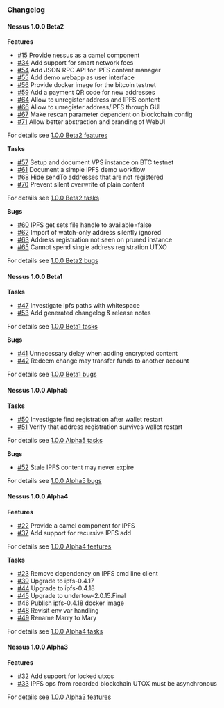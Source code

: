 ### Changelog

#### Nessus 1.0.0 Beta2

**Features**

* [#15][15] Provide nessus as a camel component 
* [#34][34] Add support for smart network fees
* [#54][54] Add JSON RPC API for IPFS content manager
* [#55][55] Add demo webapp as user interface
* [#56][56] Provide docker image for the bitcoin testnet
* [#59][59] Add a payment QR code for new addresses
* [#64][64] Allow to unregister address and IPFS content
* [#66][66] Allow to unregister address/IPFS through GUI
* [#67][67] Make rescan parameter dependent on blockchain config
* [#71][71] Allow better abstraction and branding of WebUI

For details see [1.0.0 Beta2 features](https://github.com/tdiesler/nessus/issues?q=milestone%3A"1.0.0+Beta2"+label%3Afeature)

**Tasks**

* [#57][57] Setup and document VPS instance on BTC testnet
* [#61][61] Document a simple IPFS demo workflow
* [#68][68] Hide sendTo addresses that are not registered
* [#70][70] Prevent silent overwrite of plain content

For details see [1.0.0 Beta2 tasks](https://github.com/tdiesler/nessus/issues?q=milestone%3A"1.0.0+Beta2"+label%3Atask)

**Bugs**

* [#60][60] IPFS get sets file handle to available=false
* [#62][62] Import of watch-only address silently ignored
* [#63][63] Address registration not seen on pruned instance
* [#65][65] Cannot spend single address registration UTXO

For details see [1.0.0 Beta2 bugs](https://github.com/tdiesler/nessus/issues?q=milestone%3A"1.0.0+Beta2"+label%3Abug)

[15]: https://github.com/tdiesler/nessus/issues/15
[34]: https://github.com/tdiesler/nessus/issues/34
[54]: https://github.com/tdiesler/nessus/issues/54
[55]: https://github.com/tdiesler/nessus/issues/55
[56]: https://github.com/tdiesler/nessus/issues/56
[59]: https://github.com/tdiesler/nessus/issues/59
[64]: https://github.com/tdiesler/nessus/issues/64
[66]: https://github.com/tdiesler/nessus/issues/66
[67]: https://github.com/tdiesler/nessus/issues/67
[71]: https://github.com/tdiesler/nessus/issues/71
[57]: https://github.com/tdiesler/nessus/issues/57
[61]: https://github.com/tdiesler/nessus/issues/61
[68]: https://github.com/tdiesler/nessus/issues/68
[70]: https://github.com/tdiesler/nessus/issues/70
[60]: https://github.com/tdiesler/nessus/issues/60
[62]: https://github.com/tdiesler/nessus/issues/62
[63]: https://github.com/tdiesler/nessus/issues/63
[65]: https://github.com/tdiesler/nessus/issues/65

#### Nessus 1.0.0 Beta1

**Tasks**

* [#47][47] Investigate ipfs paths with whitespace
* [#53][53] Add generated changelog & release notes

For details see [1.0.0 Beta1 tasks](https://github.com/tdiesler/nessus/issues?q=milestone%3A"1.0.0+Beta1"+label%3Atask)

**Bugs**

* [#41][41] Unnecessary delay when adding encrypted content
* [#42][42] Redeem change may transfer funds to another account

For details see [1.0.0 Beta1 bugs](https://github.com/tdiesler/nessus/issues?q=milestone%3A"1.0.0+Beta1"+label%3Abug)

[47]: https://github.com/tdiesler/nessus/issues/47
[53]: https://github.com/tdiesler/nessus/issues/53
[41]: https://github.com/tdiesler/nessus/issues/41
[42]: https://github.com/tdiesler/nessus/issues/42

#### Nessus 1.0.0 Alpha5

**Tasks**

* [#50][50] Investigate find registration after wallet restart
* [#51][51] Verify that address registration survives wallet restart

For details see [1.0.0 Alpha5 tasks](https://github.com/tdiesler/nessus/issues?q=milestone%3A"1.0.0+Alpha5"+label%3Atask)

**Bugs**

* [#52][52] Stale IPFS content may never expire

For details see [1.0.0 Alpha5 bugs](https://github.com/tdiesler/nessus/issues?q=milestone%3A"1.0.0+Alpha5"+label%3Abug)

[50]: https://github.com/tdiesler/nessus/issues/50
[51]: https://github.com/tdiesler/nessus/issues/51
[52]: https://github.com/tdiesler/nessus/issues/52

#### Nessus 1.0.0 Alpha4

**Features**

* [#22][22] Provide a camel component for IPFS
* [#37][37] Add support for recursive IPFS add

For details see [1.0.0 Alpha4 features](https://github.com/tdiesler/nessus/issues?q=milestone%3A"1.0.0+Alpha4"+label%3Afeature)

**Tasks**

* [#23][23] Remove dependency on IPFS cmd line client
* [#39][39] Upgrade to ipfs-0.4.17
* [#44][44] Upgrade to ipfs-0.4.18
* [#45][45] Upgrade to undertow-2.0.15.Final
* [#46][46] Publish ipfs-0.4.18 docker image
* [#48][48] Revisit env var handling
* [#49][49] Rename Marry to Mary

For details see [1.0.0 Alpha4 tasks](https://github.com/tdiesler/nessus/issues?q=milestone%3A"1.0.0+Alpha4"+label%3Atask)

[22]: https://github.com/tdiesler/nessus/issues/22
[37]: https://github.com/tdiesler/nessus/issues/37
[23]: https://github.com/tdiesler/nessus/issues/23
[39]: https://github.com/tdiesler/nessus/issues/39
[44]: https://github.com/tdiesler/nessus/issues/44
[45]: https://github.com/tdiesler/nessus/issues/45
[46]: https://github.com/tdiesler/nessus/issues/46
[48]: https://github.com/tdiesler/nessus/issues/48
[49]: https://github.com/tdiesler/nessus/issues/49

#### Nessus 1.0.0 Alpha3

**Features**

* [#32][32] Add support for locked utxos
* [#33][33] IPFS ops from recorded blockchain UTOX must be asynchronous

For details see [1.0.0 Alpha3 features](https://github.com/tdiesler/nessus/issues?q=milestone%3A"1.0.0+Alpha3"+label%3Afeature)

[32]: https://github.com/tdiesler/nessus/issues/32
[33]: https://github.com/tdiesler/nessus/issues/33